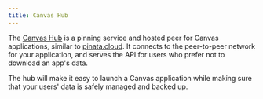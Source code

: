 ```yaml
---
title: Canvas Hub
---
```


The [Canvas Hub](https://canvas-hub.fly.dev/) is a pinning service and
hosted peer for Canvas applications, similar to
[pinata.cloud](https://pinata.cloud). It connects to the peer-to-peer
network for your application, and serves the API for users who prefer
not to download an app's data.

The hub will make it easy to launch a Canvas application while making
sure that your users' data is safely managed and backed up.

